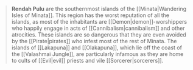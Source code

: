 > **Rendah Pulu** are the southernmost islands of the [[Minata|Wandering Isles of Minata]]. This region has the worst reputation of all the islands, as most of the inhabitants are [[Demon|demon]]-worshippers who happily engage in acts of [[Cannibalism|cannibalism]] and other atrocities. These islands are so dangerous that they are even avoided by the [[Pirate|pirates]] who infest most of the rest of Minata. The islands of [[Lakapuna]] and [[Olakapuna]], which lie off the coast of the [[Valashmai Jungle]], are particularly infamous as they are home to cults of [[Evil|evil]] priests and vile [[Sorcerer|sorcerers]].








